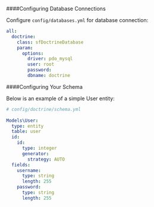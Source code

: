 ####Configuring Database Connections

Configure `config/databases.yml` for database connection:
~~~YAML
all:
  doctrine:
    class: sfDoctrineDatabase
    param:
      options:
        driver: pdo_mysql
        user: root
        password:
        dbname: doctrine
~~~

####Configuring Your Schema

Below is an example of a simple User entity:
~~~YAML
# config/doctrine/schema.yml
 
Models\User:
  type: entity
  table: user
  id:
    id:
      type: integer
      generator:
        strategy: AUTO
  fields:
    username:
      type: string
      length: 255
    password:
      type: string
      length: 255
~~~
